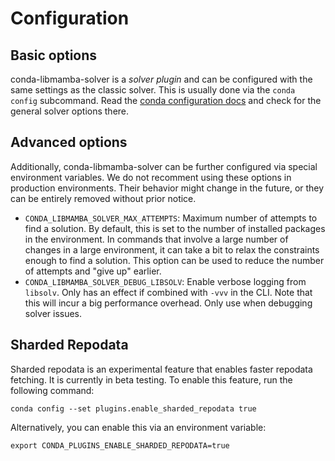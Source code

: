 # Configuration

## Basic options

conda-libmamba-solver is a _solver plugin_ and can be configured with the same settings as the classic solver. This is usually done via the `conda config` subcommand. Read the [conda configuration docs](https://docs.conda.io/projects/conda/en/stable/configuration.html) and check for the general solver options there.

## Advanced options

Additionally, conda-libmamba-solver can be further configured via special environment variables.
We do not recomment using these options in production environments. Their behavior might change in the future, or they can be entirely removed without prior notice.

* `CONDA_LIBMAMBA_SOLVER_MAX_ATTEMPTS`: Maximum number of attempts to find a solution. By default, this is set to the number of installed packages in the environment. In commands that involve a large number of changes in a large environment, it can take a bit to relax the constraints enough to find a solution. This option can be used to reduce the number of attempts and "give up" earlier.
* `CONDA_LIBMAMBA_SOLVER_DEBUG_LIBSOLV`: Enable verbose logging from `libsolv`. Only has an effect if combined with `-vvv` in the CLI. Note that this will incur a big performance overhead. Only use when debugging solver issues.

## Sharded Repodata

Sharded repodata is an experimental feature that enables faster repodata fetching. It is currently
in beta testing. To enable this feature, run the following command:

```shell
conda config --set plugins.enable_sharded_repodata true
```

Alternatively, you can enable this via an environment variable:

```shell
export CONDA_PLUGINS_ENABLE_SHARDED_REPODATA=true
```
